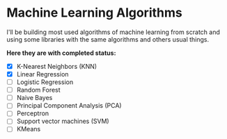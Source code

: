 # Machine Learning Algorithms

I'll be building most used algorithms of machine learning from scratch and using some libraries with the same algorithms and others usual things.

**Here they are with completed status:**
- [x] K-Nearest Neighbors (KNN)
- [x] Linear Regression
- [ ] Logistic Regression
- [ ] Random Forest 
- [ ] Naive Bayes
- [ ] Principal Component Analysis (PCA)
- [ ] Perceptron
- [ ] Support vector machines (SVM)
- [ ] KMeans
